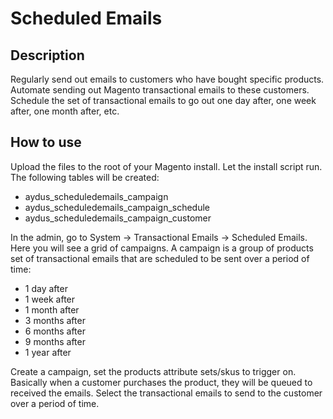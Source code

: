 Scheduled Emails
================

Description
-----------
Regularly send out emails to customers who have bought specific products. 
Automate sending out Magento transactional emails to these customers. 
Schedule the set of transactional emails to go out one day after, one 
week after, one month after, etc. 


How to use
-------------------------
Upload the files to the root of your Magento install. Let the install script 
run. The following tables will be created: 

- aydus_scheduledemails_campaign
- aydus_scheduledemails_campaign_schedule
- aydus_scheduledemails_campaign_customer

In the admin, go to System -> Transactional Emails -> Scheduled Emails. Here you 
will see a grid of campaigns. A campaign is a group of products set of 
transactional emails that are scheduled to be sent over a period of time:

- 1 day after
- 1 week after
- 1 month after
- 3 months after
- 6 months after
- 9 months after
- 1 year after

Create a campaign, set the products attribute sets/skus to trigger on. Basically 
when a customer purchases the product, they will be queued to received the emails.
Select the transactional emails to send to the customer over a period of time.
